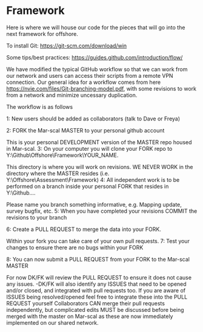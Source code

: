 # Framework

Here is where we will house our code for the pieces that will go into the next framework for offshore.

To install Git: https://git-scm.com/download/win

Some tips/best practices: https://guides.github.com/introduction/flow/

We have modified the typical GitHub workflow so that we can work from our network and users can access their scripts from a remote VPN connection. Our general idea for a workflow comes from here https://nvie.com/files/Git-branching-model.pdf, with some revisions to work from a network and minimize uncessary duplication.

The workflow is as follows

1: New users should be added as collaborators (talk to Dave or Freya)

2: FORK the Mar-scal MASTER to your personal github account

This is your personal DEVELOPMENT version of the MASTER repo housed in Mar-scal.
3: On your computer you will clone your FORK repo to Y:\Github\Offshore\Framework\YOUR_NAME.

This directory is where you will work on revisions.
WE NEVER WORK in the directory where the MASTER resides (i.e. Y:\Offshore\Assessment\Framework)
4: All independent work is to be performed on a branch inside your personal FORK that resides in Y:\Github....

Please name you branch something informative, e.g. Mapping update, survey bugfix, etc.
5: When you have completed your revisions COMMIT the revisions to your branch

6: Create a PULL REQUEST to merge the data into your FORK.

Within your fork you can take care of your own pull requests.
7: Test your changes to ensure there are no bugs within your FORK

8: You can now submit a PULL REQUEST from your FORK to the Mar-scal MASTER

For now DK/FK will review the PULL REQUEST to ensure it does not cause any issues. -DK/FK will also identify any ISSUES that need to be opened and/or closed, and integrated with pull requests too.
If you are aware of ISSUES being resolved/opened feel free to integrate these into the PULL REQUEST yourself
Collaborators CAN merge their pull requests independently, but complicated edits MUST be discussed before being merged with the master on Mar-scal as these are now immediately implemented on our shared network.
